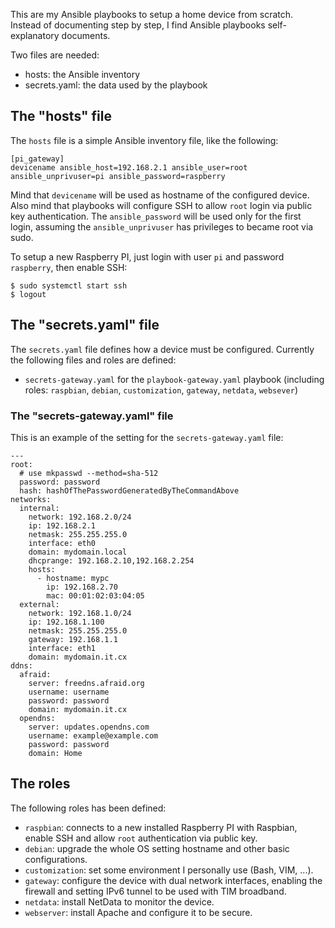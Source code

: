 This are my Ansible playbooks to setup a home device from scratch. Instead of documenting step by step, I find Ansible playbooks self-explanatory documents.

Two files are needed:

 - hosts: the Ansible inventory
 - secrets.yaml: the data used by the playbook

 ## The "hosts" file

The `hosts` file is a simple Ansible inventory file, like the following:

~~~
[pi_gateway]
devicename ansible_host=192.168.2.1 ansible_user=root ansible_unprivuser=pi ansible_password=raspberry
~~~

Mind that `devicename` will be used as hostname of the configured device. Also mind that playbooks will configure SSH to allow `root` login via public key authentication. The `ansible_password` will be used only for the first login, assuming the `ansible_unprivuser` has privileges to became root via sudo.

To setup a new Raspberry PI, just login with user `pi` and password `raspberry`, then enable SSH:

~~~
$ sudo systemctl start ssh
$ logout
~~~

## The "secrets.yaml" file

The `secrets.yaml` file defines how a device must be configured. Currently the following files and roles are defined:

- `secrets-gateway.yaml` for the `playbook-gateway.yaml` playbook (including roles: `raspbian`, `debian`, `customization`, `gateway`, `netdata`, `websever`)

### The "secrets-gateway.yaml" file

This is an example of the setting for the `secrets-gateway.yaml` file:

~~~
---
root:
  # use mkpasswd --method=sha-512
  password: password
  hash: hashOfThePasswordGeneratedByTheCommandAbove
networks:
  internal:
    network: 192.168.2.0/24
    ip: 192.168.2.1
    netmask: 255.255.255.0
    interface: eth0
    domain: mydomain.local
    dhcprange: 192.168.2.10,192.168.2.254
    hosts:
      - hostname: mypc
        ip: 192.168.2.70
        mac: 00:01:02:03:04:05
  external:
    network: 192.168.1.0/24
    ip: 192.168.1.100
    netmask: 255.255.255.0
    gateway: 192.168.1.1
    interface: eth1
    domain: mydomain.it.cx
ddns:
  afraid:
    server: freedns.afraid.org
    username: username
    password: password
    domain: mydomain.it.cx
  opendns:
    server: updates.opendns.com
    username: example@example.com
    password: password
    domain: Home
~~~

## The roles

The following roles has been defined:

- `raspbian`: connects to a new installed Raspberry PI with Raspbian, enable SSH and allow `root` authentication via public key.
- `debian`: upgrade the whole OS setting hostname and other basic configurations.
- `customization`: set some environment I personally use (Bash, VIM, ...).
- `gateway`: configure the device with dual network interfaces, enabling the firewall and setting IPv6 tunnel to be used with TIM broadband.
- `netdata`: install NetData to monitor the device.
- `webserver`: install Apache and configure it to be secure.
